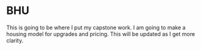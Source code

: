 # BHU

This is going to be where I put my capstone work. I am going to make a housing model for upgrades and pricing. This will be updated as I get more clarity.